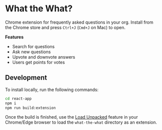 # What the What?

Chrome extension for frequently asked questions in your org. Install from the Chrome store and press `Ctrl+J` (`Cmd+J` on Mac) to open.

**Features**

- Search for questions
- Ask new questions
- Upvote and downvote answers
- Users get points for votes

## Development

To install locally, run the following commands:

```sh
cd react-app
npm i
npm run build:extension
```

Once the build is finished, use the [Load Unpacked][1] feature in your Chrome/Edge browser to load the `what-the-what` directory as an extension.

[1]: https://developer.chrome.com/docs/extensions/mv3/getstarted/#unpacked
